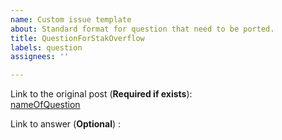 ```yaml
---
name: Custom issue template
about: Standard format for question that need to be ported.
title: QuestionForStakOverflow
labels: question
assignees: ''

---
```


Link to the original post (__Required if exists__):  
[nameOfQuestion](linkToQuestion)

Link to answer (__Optional__) :
